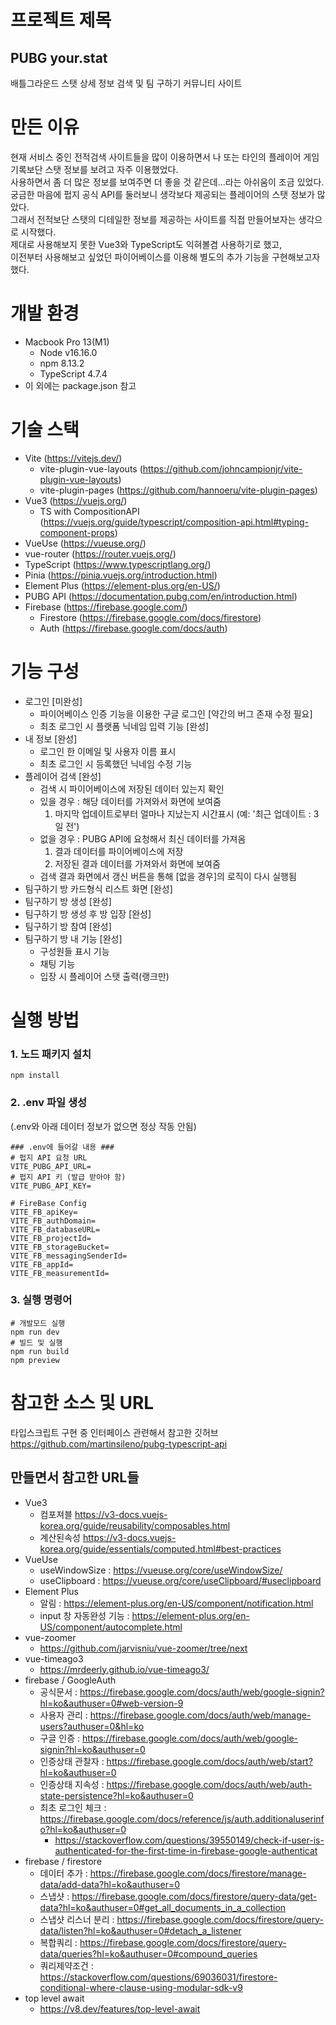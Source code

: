 # 프로젝트 제목

## PUBG your.stat

배틀그라운드 스탯 상세 정보 검색 및 팀 구하기 커뮤니티 사이트

# 만든 이유

현재 서비스 중인 전적검색 사이트들을 많이 이용하면서 나 또는 타인의 플레이어 게임 기록보단 스탯 정보를 보려고 자주 이용했었다.<br>
사용하면서 좀 더 많은 정보를 보여주면 더 좋을 것 같은데...라는 아쉬움이 조금 있었다.<br>
궁금한 마음에 펍지 공식 API를 둘러보니 생각보다 제공되는 플레이어의 스탯 정보가 많았다.<br>
그래서 전적보단 스탯의 디테일한 정보를 제공하는 사이트를 직접 만들어보자는 생각으로 시작했다.<br>
제대로 사용해보지 못한 Vue3와 TypeScript도 익혀볼겸 사용하기로 했고,<br>이전부터 사용해보고 싶었던 파이어베이스를 이용해 별도의 추가 기능을 구현해보고자 했다.

# 개발 환경

- Macbook Pro 13(M1)
  - Node v16.16.0
  - npm 8.13.2
  - TypeScript 4.7.4
- 이 외에는 package.json 참고

# 기술 스택

- Vite (https://vitejs.dev/)
  - vite-plugin-vue-layouts (https://github.com/johncampionjr/vite-plugin-vue-layouts)
  - vite-plugin-pages (https://github.com/hannoeru/vite-plugin-pages)
- Vue3 (https://vuejs.org/)
  - TS with CompositionAPI (https://vuejs.org/guide/typescript/composition-api.html#typing-component-props)
- VueUse (https://vueuse.org/)
- vue-router (https://router.vuejs.org/)
- TypeScript (https://www.typescriptlang.org/)
- Pinia (https://pinia.vuejs.org/introduction.html)
- Element Plus (https://element-plus.org/en-US/)
- PUBG API (https://documentation.pubg.com/en/introduction.html)
- Firebase (https://firebase.google.com/)
  - Firestore (https://firebase.google.com/docs/firestore)
  - Auth (https://firebase.google.com/docs/auth)

# 기능 구성

- 로그인 [미완성]
  - 파이어베이스 인증 기능을 이용한 구글 로그인 [약간의 버그 존재 수정 필요]
  - 최초 로그인 시 플랫폼 닉네임 입력 기능 [완성]
- 내 정보 [완성]
  - 로그인 한 이메일 및 사용자 이름 표시
  - 최초 로그인 시 등록했던 닉네임 수정 기능
- 플레이어 검색 [완성]
  - 검색 시 파이어베이스에 저장된 데이터 있는지 확인
  - 있을 경우 : 해당 데이터를 가져와서 화면에 보여줌
    1. 마지막 업데이트로부터 얼마나 지났는지 시간표시 (예: '최근 업데이트 : 3일 전')
  - 없을 경우 : PUBG API에 요청해서 최신 데이터를 가져옴
    1. 결과 데이터를 파이어베이스에 저장
    2. 저장된 결과 데이터를 가져와서 화면에 보여줌
  - 검색 결과 화면에서 갱신 버튼을 통해 [없을 경우]의 로직이 다시 실행됨
- 팀구하기 방 카드형식 리스트 화면 [완성]
- 팀구하기 방 생성 [완성]
- 팀구하기 방 생성 후 방 입장 [완성]
- 팀구하기 방 참여 [완성]
- 팀구하기 방 내 기능 [완성]
  - 구성원들 표시 기능
  - 채팅 기능
  - 입장 시 플레이어 스탯 출력(랭크만)

# 실행 방법

### 1. 노드 패키지 설치

```
npm install
```

### 2. .env 파일 생성

(.env와 아래 데이터 정보가 없으면 정상 작동 안됨)

```
### .env에 들어갈 내용 ###
# 펍지 API 요청 URL
VITE_PUBG_API_URL=
# 펍지 API 키 (발급 받아야 함)
VITE_PUBG_API_KEY=

# FireBase Config
VITE_FB_apiKey=
VITE_FB_authDomain=
VITE_FB_databaseURL=
VITE_FB_projectId=
VITE_FB_storageBucket=
VITE_FB_messagingSenderId=
VITE_FB_appId=
VITE_FB_measurementId=
```

### 3. 실행 명령어

```
# 개발모드 실행
npm run dev
# 빌드 및 실행
npm run build
npm preview
```

# 참고한 소스 및 URL

타입스크립트 구현 중 인터페이스 관련해서 참고한 깃허브<br>
https://github.com/martinsileno/pubg-typescript-api

## 만들면서 참고한 URL들

- Vue3
  - 컴포져블 https://v3-docs.vuejs-korea.org/guide/reusability/composables.html
  - 계산된속성 https://v3-docs.vuejs-korea.org/guide/essentials/computed.html#best-practices
- VueUse
  - useWindowSize : https://vueuse.org/core/useWindowSize/
  - useClipboard : https://vueuse.org/core/useClipboard/#useclipboard
- Element Plus
  - 알림 : https://element-plus.org/en-US/component/notification.html
  - input 창 자동완성 기능 : https://element-plus.org/en-US/component/autocomplete.html
- vue-zoomer
  - https://github.com/jarvisniu/vue-zoomer/tree/next
- vue-timeago3
  - https://mrdeerly.github.io/vue-timeago3/
- firebase / GoogleAuth
  - 공식문서 : https://firebase.google.com/docs/auth/web/google-signin?hl=ko&authuser=0#web-version-9
  - 사용자 관리 : https://firebase.google.com/docs/auth/web/manage-users?authuser=0&hl=ko
  - 구글 인증 : https://firebase.google.com/docs/auth/web/google-signin?hl=ko&authuser=0
  - 인증상태 관찰자 : https://firebase.google.com/docs/auth/web/start?hl=ko&authuser=0
  - 인증상태 지속성 : https://firebase.google.com/docs/auth/web/auth-state-persistence?hl=ko&authuser=0
  - 최초 로그인 체크 : https://firebase.google.com/docs/reference/js/auth.additionaluserinfo?hl=ko&authuser=0
    - https://stackoverflow.com/questions/39550149/check-if-user-is-authenticated-for-the-first-time-in-firebase-google-authenticat
- firebase / firestore
  - 데이터 추가 : https://firebase.google.com/docs/firestore/manage-data/add-data?hl=ko&authuser=0
  - 스냅샷 : https://firebase.google.com/docs/firestore/query-data/get-data?hl=ko&authuser=0#get_all_documents_in_a_collection
  - 스냅샷 리스너 분리 : https://firebase.google.com/docs/firestore/query-data/listen?hl=ko&authuser=0#detach_a_listener
  - 복합쿼리 : https://firebase.google.com/docs/firestore/query-data/queries?hl=ko&authuser=0#compound_queries
  - 쿼리제약조건 : https://stackoverflow.com/questions/69036031/firestore-conditional-where-clause-using-modular-sdk-v9
- top level await
  - https://v8.dev/features/top-level-await
